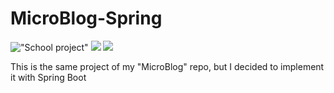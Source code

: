 # MicroBlog-Spring

!["School project"](https://img.shields.io/badge/PROJECT%20TYPE-SCHOOL-yellow)
 ![](https://img.shields.io/badge/Project%20type-School%20Project-important?style=for-the-badge)
 ![](https://img.shields.io/badge/LICENSE-UNLICENSE-brightgreen?style=for-the-badge)

This is the same project of my "MicroBlog" repo, but I decided to implement it with Spring Boot
